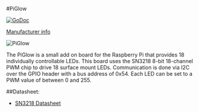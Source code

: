 #PiGlow

[![GoDoc](http://godoc.org/github.com/goiot/devices/piglow?status.svg)](http://godoc.org/github.com/goiot/devices/piglow)

[Manufacturer info](https://shop.pimoroni.com/products/piglow)

![PiGlow](https://cdn.shopify.com/s/files/1/0174/1800/products/PiGlow-3_1024x1024.gif?v=1424952533)

The PiGlow is a small add on board for the Raspberry Pi that provides 18 individually controllable LEDs. This board uses the
SN3218 8-bit 18-channel PWM chip to drive 18 surface mount LEDs. Communication is done via I2C over the GPIO header with a bus address of 0x54.
Each LED can be set to a PWM value of between 0 and 255.

##Datasheet:

* [SN3218 Datasheet](https://github.com/pimoroni/piglow/raw/master/sn3218-datasheet.pdf)
